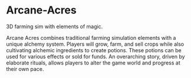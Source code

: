 # Arcane-Acres
3D farming sim with elements of magic.

Arcane Acres combines traditional farming simulation elements with a unique alchemy system. Players will grow, farm, and sell crops while also cultivating alchemic ingredients to create potions. These potions can be used for various effects or sold for funds. An overarching story, driven by elaborate rituals, allows players to alter the game world and progress at their own pace.
